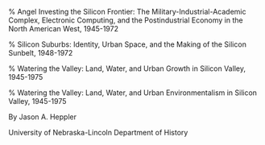 
% Angel Investing the Silicon Frontier: The Military-Industrial-Academic Complex, Electronic Computing, and the Postindustrial Economy in the North American West, 1945-1972


% Silicon Suburbs: Identity, Urban Space, and the Making of the Silicon Sunbelt, 1948-1972


% Watering the Valley: Land, Water, and Urban Growth in Silicon Valley, 1945-1975


% Watering the Valley: Land, Water, and Urban Environmentalism in Silicon Valley, 1945-1975


By Jason A. Heppler


University of Nebraska-Lincoln
Department of History








